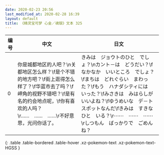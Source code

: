 ```yaml
---
date: 2020-02-23 20:56
last_modified_at: 2020-02-28 16:39
layout: default
title: 《精灵宝可梦 心金／魂银》文本 325
---
```

| 编号 | 中文 | 日文 |
| ---- | ---- | ---- |
| 0 | 你是城都地区的人吧？\n关都地区怎么样？\f是个不错的地方吧？\f街上逛得怎么样了？\f华蓝市去了吗？\f岬角的视野不错吧？\f是有名的约会地点呢，\f你有喜欢的人吗？\r……　……　……\r不好意思，光问你话了。 | きみは　ジョウトのひと　でしょ？\nカント－は　どうだい？\fなかなか　いいところ　でしょ？\fまちは　どれぐらい　まわった？\fもう　ハナダシティには　いった？\fみさきは　みはらしが　いいよね？\fゆうめいな　デ－トスポットなんだ\fきみは　すきなひと　いる？\r⋯⋯　⋯⋯　⋯⋯\rしつもん　ばっかりで　ごめんね？ |
{: .table .table-bordered .table-hover .xz-pokemon-text .xz-pokemon-text-HGSS }